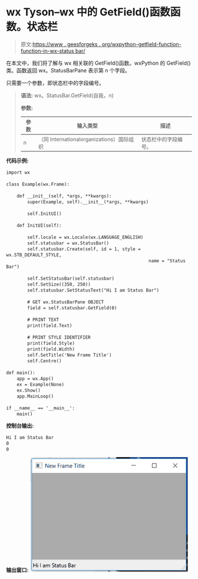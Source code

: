 # wx Tyson–wx 中的 GetField()函数函数。状态栏

> 原文:[https://www . geesforgeks . org/wxpython-getfield-function-function-in-wx-status bar/](https://www.geeksforgeeks.org/wxpython-getfield-function-function-in-wx-statusbar/)

在本文中，我们将了解与 wx 相关联的 GetField()函数。wxPython 的 GetField()类。函数返回 wx。StatusBarPane 表示第 n 个字段。

只需要一个参数，即状态栏中的字段编号。

> **语法:** wx。StatusBar.GetField(自我，n)
> 
> **参数:**
> 
> | 参数 | 输入类型 | 描述 |
> | --- | --- | --- |
> | n | （同 Internationalorganizations）国际组织 | 状态栏中的字段编号。 |

**代码示例:**

```
import wx

class Example(wx.Frame):

    def __init__(self, *args, **kwargs):
        super(Example, self).__init__(*args, **kwargs)

        self.InitUI()

    def InitUI(self):

        self.locale = wx.Locale(wx.LANGUAGE_ENGLISH)
        self.statusbar = wx.StatusBar()
        self.statusbar.Create(self, id = 1, style = wx.STB_DEFAULT_STYLE,
                                                      name = "Status Bar")

        self.SetStatusBar(self.statusbar)
        self.SetSize((350, 250))
        self.statusbar.SetStatusText("Hi I am Status Bar")

        # GET wx.StatusBarPane OBJECT
        field = self.statusbar.GetField(0)

        # PRINT TEXT
        print(field.Text)

        # PRINT STYLE IDENTIFIER
        print(field.Style)
        print(field.Width)
        self.SetTitle('New Frame Title')
        self.Centre()

def main():
    app = wx.App()
    ex = Example(None)
    ex.Show()
    app.MainLoop()

if __name__ == '__main__':
    main()
```

**控制台输出:**

```
Hi I am Status Bar
0
0

```

**输出窗口:**
![](img/b4ad956c45e1e7a1d7873b4049c5aaf1.png)